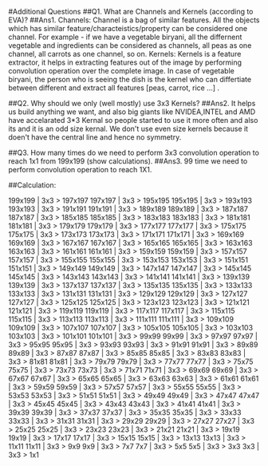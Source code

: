 


#Additional Questions
##Q1. What are Channels and Kernels (according to EVA)?
##Ans1. Channels: Channel is a bag of similar features. All the objects which has similar feature/characteistics/property can be considered one channel. For example - if we have a vegetable biryani, all the differnent vegetable and ingredients can be considered as channels, all peas as one channel, all carrots as one channel, so on. Kernels: Kernels is a feature extractor, it helps in extracting features out of the image by performing convolution operation over the complete image. In case of vegetable biryani, the person who is seeing the dish is the kernel who can differtiate between different and extract all features [peas, carrot, rice ...] .

##Q2. Why should we only (well mostly) use 3x3 Kernels?
##Ans2. It helps us build anything we want, and also big giants like NVIDEA,INTEL and AMD have accelarated 3*3 Kernal so people started to use it more often and also its and it is an odd size kernal. We don't use even size kernels because it doen't have the central line and hence no symmetry.

##Q3. How many times do we need to perform 3x3 convolution operation to reach 1x1 from 199x199 (show calculations).
##Ans3. 99 time we need to perform convolution operation to reach 1X1.

##Calculation:

199x199 | 3x3 > 197x197
197x197 | 3x3 > 195x195
195x195 | 3x3 > 193x193
193x193 | 3x3 > 191x191
191x191 | 3x3 > 189x189
189x189 | 3x3 > 187x187
187x187 | 3x3 > 185x185
185x185 | 3x3 > 183x183
183x183 | 3x3 > 181x181
181x181 | 3x3 > 179x179
179x179 | 3x3 > 177x177
177x177 | 3x3 > 175x175
175x175 | 3x3 > 173x173
173x173 | 3x3 > 171x171
171x171 | 3x3 > 169x169
169x169 | 3x3 > 167x167
167x167 | 3x3 > 165x165
165x165 | 3x3 > 163x163
163x163 | 3x3 > 161x161
161x161 | 3x3 > 159x159
159x159 | 3x3 > 157x157
157x157 | 3x3 > 155x155
155x155 | 3x3 > 153x153
153x153 | 3x3 > 151x151
151x151 | 3x3 > 149x149
149x149 | 3x3 > 147x147
147x147 | 3x3 > 145x145
145x145 | 3x3 > 143x143
143x143 | 3x3 > 141x141
141x141 | 3x3 > 139x139
139x139 | 3x3 > 137x137
137x137 | 3x3 > 135x135
135x135 | 3x3 > 133x133
133x133 | 3x3 > 131x131
131x131 | 3x3 > 129x129
129x129 | 3x3 > 127x127
127x127 | 3x3 > 125x125
125x125 | 3x3 > 123x123
123x123 | 3x3 > 121x121
121x121 | 3x3 > 119x119
119x119 | 3x3 > 117x117
117x117 | 3x3 > 115x115
115x115 | 3x3 > 113x113
113x113 | 3x3 > 111x111
111x111 | 3x3 > 109x109
109x109 | 3x3 > 107x107
107x107 | 3x3 > 105x105
105x105 | 3x3 > 103x103
103x103 | 3x3 > 101x101
101x101 | 3x3 > 99x99
99x99 | 3x3 > 97x97
97x97 | 3x3 > 95x95
95x95 | 3x3 > 93x93
93x93 | 3x3 > 91x91
91x91 | 3x3 > 89x89
89x89 | 3x3 > 87x87
87x87 | 3x3 > 85x85
85x85 | 3x3 > 83x83
83x83 | 3x3 > 81x81
81x81 | 3x3 > 79x79
79x79 | 3x3 > 77x77
77x77 | 3x3 > 75x75
75x75 | 3x3 > 73x73
73x73 | 3x3 > 71x71
71x71 | 3x3 > 69x69
69x69 | 3x3 > 67x67
67x67 | 3x3 > 65x65
65x65 | 3x3 > 63x63
63x63 | 3x3 > 61x61
61x61 | 3x3 > 59x59
59x59 | 3x3 > 57x57
57x57 | 3x3 > 55x55
55x55 | 3x3 > 53x53
53x53 | 3x3 > 51x51
51x51 | 3x3 > 49x49
49x49 | 3x3 > 47x47
47x47 | 3x3 > 45x45
45x45 | 3x3 > 43x43
43x43 | 3x3 > 41x41
41x41 | 3x3 > 39x39
39x39 | 3x3 > 37x37
37x37 | 3x3 > 35x35
35x35 | 3x3 > 33x33
33x33 | 3x3 > 31x31
31x31 | 3x3 > 29x29
29x29 | 3x3 > 27x27
27x27 | 3x3 > 25x25
25x25 | 3x3 > 23x23
23x23 | 3x3 > 21x21
21x21 | 3x3 > 19x19
19x19 | 3x3 > 17x17
17x17 | 3x3 > 15x15
15x15 | 3x3 > 13x13
13x13 | 3x3 > 11x11
11x11 | 3x3 > 9x9
9x9 | 3x3 > 7x7
7x7 | 3x3 > 5x5
5x5 | 3x3 > 3x3
3x3 | 3x3 > 1x1
